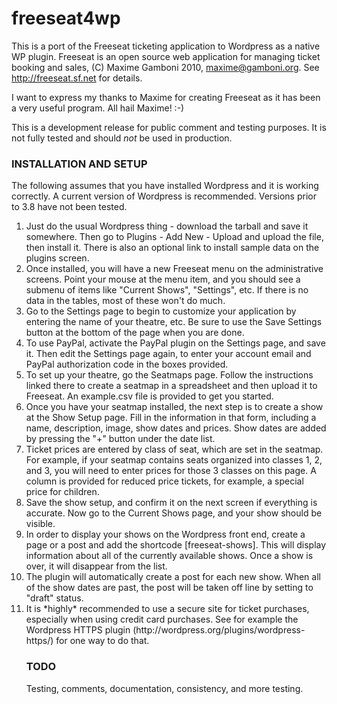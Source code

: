 freeseat4wp
===========

This is a port of the Freeseat ticketing application to Wordpress as a native WP plugin.  Freeseat is an open source web application for managing ticket booking and sales, (C) Maxime Gamboni 2010, maxime@gamboni.org.  See http://freeseat.sf.net for details.  

I want to express my thanks to Maxime for creating Freeseat as it has been a very useful program.  All hail Maxime!  :-)

This is a development release for public comment and testing purposes.  It is not fully tested and should *not* be used in production.


<h3>INSTALLATION AND SETUP</h3>

<p>The following assumes that you have installed Wordpress and it is working correctly.  A current version of Wordpress is recommended.  Versions prior to 3.8 have not been tested.</p>

<ol><li>Just do the usual Wordpress thing - download the tarball and save it somewhere.  Then go to Plugins - Add New - Upload and upload the file, then install it.  There is also an optional link to install sample data on the plugins screen.

<li>Once installed, you will have a new Freeseat menu on the administrative screens.  Point your mouse at the menu item, and you should see a submenu of items like "Current Shows", "Settings", etc.  If there is no data in the tables,  most of these won't do much.

<li>Go to the Settings page to begin to customize your application by entering the name of your theatre, etc.  Be sure to use the Save Settings button at the bottom of the page when you are done.

<li>To use PayPal, activate the PayPal plugin on the Settings page, and save it.  Then edit the Settings page again, to enter your account email and PayPal authorization code in the boxes provided. 

<li>To set up your theatre, go the Seatmaps page.  Follow the instructions linked there to create a seatmap in a spreadsheet and then upload it to Freeseat.  An example.csv file is provided to get you started.

<li>Once you have your seatmap installed, the next step is to create a show at the Show Setup page.  Fill in the information in that form, including a name, description, image, show dates and prices.  Show dates are added by pressing the "+" button under the date list.

<li>Ticket prices are entered by class of seat, which are set in the seatmap.  For example, if your seatmap contains seats organized into classes 1, 2, and 3, you will need to enter prices for those 3 classes on this page.  A column is provided for reduced price tickets, for example, a special price for children.

<li>Save the show setup, and confirm it on the next screen if everything is accurate.  Now go to the Current Shows page, and your show should be visible.  

<li>In order to display your shows on the Wordpress front end, create a page or a post and add the shortcode [freeseat-shows].  This will display information about all of the currently available shows.  Once a show is over, it will disappear from the list.  

<li>The plugin will automatically create a post for each new show.  When all of the show dates are past, the post will be taken off line by setting to "draft" status.

<li>It is *highly* recommended to use a secure site for ticket purchases, especially when using credit card purchases.  See for example the Wordpress HTTPS plugin (http://wordpress.org/plugins/wordpress-https/) for one way to do that.


<h3>TODO</h3>

Testing, comments, documentation, consistency, and more testing.
